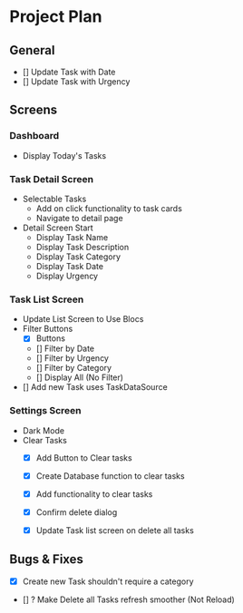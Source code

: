 # Project Plan

## General

- [] Update Task with Date
- [] Update Task with Urgency

## Screens

### Dashboard

- Display Today's Tasks

### Task Detail Screen

- Selectable Tasks
    - Add on click functionality to task cards
    - Navigate to detail page
- Detail Screen Start
    - Display Task Name
    - Display Task Description
    - Display Task Category
    - Display Task Date
    - Display Urgency


### Task List Screen

- Update List Screen to Use Blocs
- Filter Buttons
    - [x] Buttons
    - [] Filter by Date
    - [] Filter by Urgency 
    - [] Filter by Category
    - [] Display All (No Filter)
- [] Add new Task uses TaskDataSource

### Settings Screen

- Dark Mode
- Clear Tasks
    - [x] Add Button to Clear tasks
    - [x] Create Database function to clear tasks
    - [x] Add functionality to clear tasks
    - [x] Confirm delete dialog 
    - [x] Update Task list screen on delete all tasks
 



## Bugs & Fixes
- [x] Create new Task shouldn't require a category
- [] ? Make Delete all Tasks refresh smoother (Not Reload)